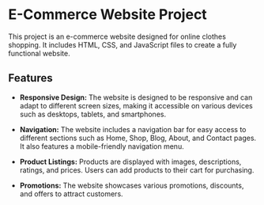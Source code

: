 # E-Commerce Website Project

This project is an e-commerce website designed for online clothes shopping. It includes HTML, CSS, and JavaScript files to create a fully functional website.

## Features

- **Responsive Design:** The website is designed to be responsive and can adapt to different screen sizes, making it accessible on various devices such as desktops, tablets, and smartphones.
  
- **Navigation:** The website includes a navigation bar for easy access to different sections such as Home, Shop, Blog, About, and Contact pages. It also features a mobile-friendly navigation menu.
  
- **Product Listings:** Products are displayed with images, descriptions, ratings, and prices. Users can add products to their cart for purchasing.
  
- **Promotions:** The website showcases various promotions, discounts, and offers to attract customers.
  
